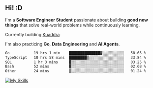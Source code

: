 ## Hi! :D

I'm a **Software Engineer Student** passionate about building **good new things** that solve real-world problems while continuously learning.

Currently building [Kuaddra](https://kuaddra.com)

I'm also practicing **Go**, **Data Engineering** and **AI Agents**.

<!--START_SECTION:waka-->

```txt
Go           19 hrs 1 min    ██████████████▓░░░░░░░░░░   58.65 %
TypeScript   10 hrs 58 mins  ████████▒░░░░░░░░░░░░░░░░   33.84 %
SQL          1 hr 3 mins     ▓░░░░░░░░░░░░░░░░░░░░░░░░   03.25 %
Bash         52 mins         ▓░░░░░░░░░░░░░░░░░░░░░░░░   02.68 %
Other        24 mins         ▒░░░░░░░░░░░░░░░░░░░░░░░░   01.24 %
```

<!--END_SECTION:waka-->
[![My Skills](https://skillicons.dev/icons?i=py,go,java,aws,js,docker,linux)](https://skillicons.dev)
